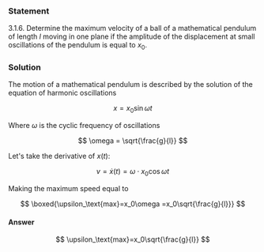 ###  Statement

$3.1.6.$ Determine the maximum velocity of a ball of a mathematical pendulum of length $l$ moving in one plane if the amplitude of the displacement at small oscillations of the pendulum is equal to $x_0$.

### Solution

The motion of a mathematical pendulum is described by the solution of the equation of harmonic oscillations

$$
x = x_0\sin\omega t
$$

Where $\omega$ is the cyclic frequency of oscillations

$$
\omega = \sqrt{\frac{g}{l}}
$$

Let's take the derivative of $x(t)$:

$$
v = \dot{x}(t) = \omega\cdot x_0\cos\omega t
$$

Making the maximum speed equal to

$$
\boxed{\upsilon_\text{max}=x_0\omega =x_0\sqrt{\frac{g}{l}}}
$$

#### Answer

$$
\upsilon_\text{max}=x_0\sqrt{\frac{g}{l}}
$$